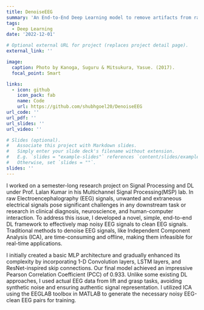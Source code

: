 ```yaml
---
title: DenoiseEEG
summary: 'An End-to-End Deep Learning model to remove artifacts from raw EEG signals'
tags:
  - Deep Learning
date: '2022-12-01'

# Optional external URL for project (replaces project detail page).
external_link: ''

image: 
  caption: Photo by Kanoga, Suguru & Mitsukura, Yasue. (2017).
  focal_point: Smart

links:
  - icon: github
    icon_pack: fab
    name: Code
    url: https://github.com/shubhgoel20/DenoiseEEG
url_code: ''
url_pdf: ''
url_slides: ''
url_video: ''

# Slides (optional).
#   Associate this project with Markdown slides.
#   Simply enter your slide deck's filename without extension.
#   E.g. `slides = "example-slides"` references `content/slides/example-slides.md`.
#   Otherwise, set `slides = ""`.
slides: ''
---
```


I worked on a semester-long research project on Signal Processing and DL under Prof. Lalan Kumar
in his Multichannel Signal Processing(MSP) lab. In raw Electroencephalography (EEG) signals, unwanted
and extraneous electrical signals pose significant challenges in any downstream task or research in clinical diagnosis, neuroscience, and human-computer interaction. To address this issue, I developed a novel, simple, end-to-end DL framework to effectively map noisy EEG signals to clean EEG signals. Traditional methods to denoise EEG signals, like Independent Component Analysis (ICA), are time-consuming and offline, making them infeasible for real-time applications.

I initially created a basic MLP architecture and gradually enhanced its complexity by incorporating
1-D Convolution layers, LSTM layers, and ResNet-inspired skip connections. Our final model achieved
an impressive Pearson Correlation Coefficient (PCC) of 0.933. Unlike some existing DL approaches, I
used actual EEG data from lift and grasp tasks, avoiding synthetic noise and ensuring authentic signal representation. I utilized ICA using the EEGLAB toolbox in MATLAB to generate the necessary noisy
EEG-clean EEG pairs for training.
